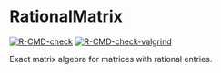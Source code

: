 # RationalMatrix

<!-- badges: start -->
[![R-CMD-check](https://github.com/stla/RationalMatrix/actions/workflows/R-CMD-check.yaml/badge.svg)](https://github.com/stla/RationalMatrix/actions/workflows/R-CMD-check.yaml)
[![R-CMD-check-valgrind](https://github.com/stla/RationalMatrix/actions/workflows/R-CMD-check-valgrind.yaml/badge.svg)](https://github.com/stla/RationalMatrix/actions/workflows/R-CMD-check-valgrind.yaml)
<!-- badges: end -->

Exact matrix algebra for matrices with rational entries.